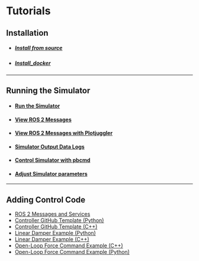 # Tutorials
## Installation
- ##### [Install from source](Tutorials/Install/install-from-source.md)
- ##### [Install_docker](/Tutorials/Install/Install_docker/)
---
## Running the Simulator
- #### [Run the Simulator](Tutorials/Simulation/RunSimulator.md)
- #### [View ROS 2 Messages](Tutorials/Simulation/SimulatorOutputROS.md)
- #### [View ROS 2 Messages with Plotjuggler](Tutorials/Simulation/SimulatorOutputPlotjuggler.md)
- #### [Simulator Output Data Logs](Tutorials/Simulation/SimulatorOutputLogs.md)
- #### [Control Simulator with pbcmd](Tutorials/Simulation/SimulatorInteractionPbcmd.md)
- #### [Adjust Simulator parameters](Tutorials/Simulation/SimulatorParameters.md)
---
## Adding Control Code
   - [ROS 2 Messages and Services](Tutorials/ROS2/MessagesAndServices.md)
   - [Controller GitHub Template (Python)](Tutorials/ROS2/PythonTemplate.md)
   - [Controller GitHub Template (C++)](Tutorials/ROS2/CPPTemplate.md)
   - [Linear Damper Example (Python)](Tutorials/ROS2/PythonLinearDamperExample.md)
   - [Linear Damper Example (C++)](Tutorials/ROS2/CppLinearDamperExample.md)
   - [Open-Loop Force Command Example (C++)](Tutorials/ROS2/CPPOpenLoopControl.md)
   - [Open-Loop Force Command Example (Python)](Tutorials/ROS2/PythonOpenLoopControl.md)
